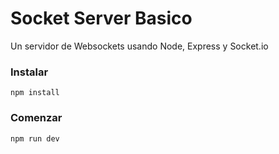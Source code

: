 # Socket Server Basico

Un servidor de Websockets usando Node, Express y Socket.io

### Instalar

```
npm install
```

### Comenzar
```
npm run dev
```

